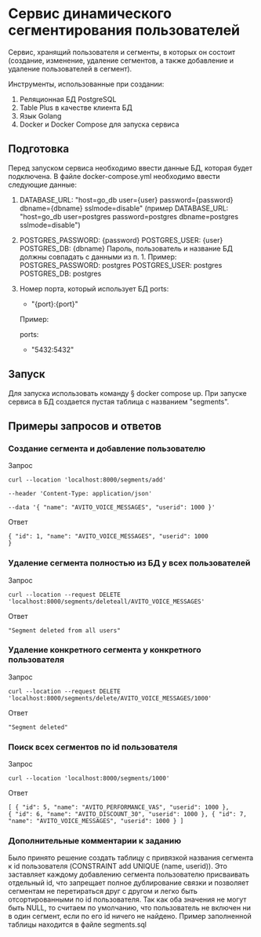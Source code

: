 
<h1>Сервис динамического сегментирования пользователей</h1>

Сервис, хранящий пользователя и сегменты, в которых он состоит (создание, изменение, удаление сегментов, а также добавление и удаление пользователей в сегмент).

Инструменты, использованные при создании:
1. Реляционная БД PostgreSQL
2. Table Plus в качестве клиента БД
3. Язык Golang
4. Docker и Docker Compose для запуска сервиса

<h2>Подготовка</h2>

Перед запуском сервиса необходимо ввести данные БД, которая будет подключена. В файле docker-compose.yml необходимо ввести следующие данные:
1. DATABASE_URL: "host=go_db user={user} password={password} dbname={dbname} sslmode=disable" (пример DATABASE_URL: "host=go_db user=postgres password=postgres dbname=postgres sslmode=disable")
2. POSTGRES_PASSWORD: {password}
   POSTGRES_USER: {user}
   POSTGRES_DB: {dbname} 
   Пароль, пользователь и название БД должны совпадать с данными из п. 1.
   Пример:
   POSTGRES_PASSWORD: postgres
   POSTGRES_USER: postgres
   POSTGRES_DB: postgres
3. Номер порта, который использует БД
    ports:
      - "{port}:{port}"
    
    Пример:
    
    ports:
      - "5432:5432"

<h2>Запуск</h2>

Для запуска использовать команду § docker compose up. При запуске сервиса в БД создается пустая таблица с названием "segments".

<h2>Примеры запросов и ответов</h2>

<h3>Создание сегмента и добавление пользователю</h3>

Запрос

<code>curl --location 'localhost:8000/segments/add' \
--header 'Content-Type: application/json' \
--data '{
    "name": "AVITO_VOICE_MESSAGES",
    "userid": 1000
}'</code>

Ответ 

<code>{
    "id": 1,
    "name": "AVITO_VOICE_MESSAGES",
    "userid": 1000
}</code>

<h3>Удаление сегмента полностью из БД у всех пользователей</h3>

Запрос

<code>curl --location --request DELETE 'localhost:8000/segments/deleteall/AVITO_VOICE_MESSAGES'</code>

Ответ 

<code>"Segment deleted from all users"</code>

<h3>Удаление конкретного сегмента у конкретного пользователя</h3>

Запрос

<code>curl --location --request DELETE 'localhost:8000/segments/delete/AVITO_VOICE_MESSAGES/1000'</code>

Ответ 

<code>"Segment deleted"</code>

<h3>Поиск всех сегментов по id пользователя</h3>

Запрос

<code>curl --location 'localhost:8000/segments/1000'</code>

Ответ 

<code>[
    {
        "id": 5,
        "name": "AVITO_PERFORMANCE_VAS",
        "userid": 1000
    },
    {
        "id": 6,
        "name": "AVITO_DISCOUNT_30",
        "userid": 1000
    },
    {
        "id": 7,
        "name": "AVITO_VOICE_MESSAGES",
        "userid": 1000
    }
]</code>

<h3>Дополнительные комментарии к заданию</h3>

Было принято решение создать таблицу с привязкой названия сегмента к id пользователя (CONSTRAINT add UNIQUE (name, userid)). Это заставляет каждому добавлению сегмента пользователю присваивать отдельный id, что запрещает полное дублирование связки и позволяет сегментам не перетираться друг с другом и легко быть отсортированными по id пользователя. Так как оба значения не могут быть NULL, то считаем по умолчанию, что пользователь не включен ни в один сегмент, если по его id ничего не найдено. Пример заполненной таблицы находится в файле segments.sql
